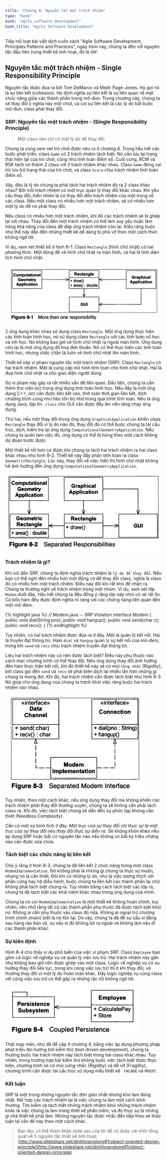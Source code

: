 ```yaml
---
title: "Chương 8: Nguyên tắc một trách nhiệm"
type: "book"
book: "agile_software_development"
book_title: "Agile Software Development"
---
```


Tiếp nối loạt bài viết dịch cuốn sách "Agile Software Development, Principles Patterns and Practices", ngày hôm nay, chúng ta đến với nguyên tắc đầu tiên trong thiết kế linh hoạt, đó là `SRP`.

## Nguyên tắc một trách nhiệm - Single Responsibility Principle

Nguyên tắc được đưa ra bởi Tom DeMarco và Meilir Page-Jones. Họ gọi nó là sự liên kết (cohesion). Họ định nghĩa sự liên kết là sự liên quan về mặt chức năng giữa các thành phần trong mô-đun. Trong chương này, chúng ta sẽ thay đổi ý nghĩa này một chút, và coi sự liên kết là các lý do bắt buộc mô-đun, class phải thay đổi.

### SRP: Nguyên tắc một trách nhiệm - (Single Responsibility Principle)

> Một class nên chỉ có một lý do để thay đổi

Chúng ta cùng xem xét trò chơi được nêu ra ở chương 6. Trong hầu hết các bước phát triển, class `Game` có 2 trách nhiệm tách biệt. Nó cần lưu lại trạng thái hiện tại của trò chơi, cũng như tính toán điểm số. Cuối cùng, RCM và RSK tách nó thành 2 class với 2 trách nhiệm khác nhau. Class `Game` đóng vai trò lưu trữ trạng thái của trò chơi, và class `Score` chịu trách nhiệm tính toán điểm số.

Vậy, đâu là lý do chúng ta phải tách hai trách nhiệm đó ra 2 class khác nhau? Bởi mỗi trách nhiệm có một trục quản lý thay đổi khác nhau. Khi yêu cầu thay đổi, hiển nhiên là có thay đổi đến trách nhiệm của một trong số các class. Nếu một class có nhiều hơn một trách nhiệm, sẽ có nhiều hơn một lý do để nó phải thay đổi.

Nếu class có nhiều hơn một trách nhiệm, khi đó các trách nhiệm sẽ bị ghép lại với nhau. Thay đổi đến một trách nhiệm có thể làm suy yếu hoặc làm hỏng khả năng của class để đáp ứng trách nhiệm còn lại. Kiểu ràng buộc như thế này dẫn đến những thiết kế dễ dàng bị phá vỡ theo một cách thức không ngờ tới.

Ví dụ, xem xét thiết kế ở hình 8-1. Class `Rectangle` (hình chữ nhật) có hai phương thức. Một dùng để vẽ hình chữ nhật ra màn hình, và hai là tính diện tích hình chữ nhật.

![fig_8_1.png](/assets/img/post/agile/fig_8_1.png)

2 ứng dụng khác nhau sử dụng class `Rectangle`. Một ứng dụng thực hiện các tính toán hình học, nó sử dụng class `Rectangle` với các tính toán số học và ình học. Nó không bao giờ vẽ hình chữ nhật ra ngoài màn hình. Ứng dụng còn lại là một ứng dụng đồ hoạ đơn thuần. Nó có thể thực hiện các tính toán hình học, nhưng chắc chắn là luôn vẽ hình chữ nhật lên màn hình.

Thiết kế này vi phạm nguyên tắc một trách nhiệm (SRP). Class `Rectangle` có hai trách nhiệm. Một là cung cấp mô hình tính toán cho hình chữ nhật. Hai là đưa hình chữ nhật ra cho giao diện người dùng.

Sự vi phạm này gây ra rất nhiều vấn đề liên quan. Đầu tiên, chúng ta cần thêm thư viện `GUI` trong ứng dụng tính toán hình học. Nếu đây là một ứng dụng C++, `GUI` cần được liên kết vào, tính toán thời gian liên kết, dịch chương trình cũng như tiêu tốn bộ nhớ trong quá trình tính toán. Nếu là ứng dụng Java, tập tin `.class` cho GUI cần được đẩy lên nền tảng chạy ứng dụng.

Thứ hai, nếu một thay đổi trong ứng dụng `GraphicalApplication` khiến class `Rectangle` thay đổi vì lý do nào đó, thay đổi đó có thể buộc chúng ta tái cấu trúc, dịch, kiểm tra lại ứng dụng `ComputationalGeometryApplication`. Nếu chúng ta quên làm việc đó, ứng dụng có thể bị hỏng theo một cách không dự đoán trước được.

Một thiết kế tốt hơn có được khi chúng ta tách hai trách nhiệm ra hai class khác nhau như hình 8-2. Thiết kế này đẩy phần tính toán ra class `GeometricRectangle`. Lúc này, thay đổi về việc hiển thị hình chữ nhật không hề ảnh hưởng đến ứng dụng `ComputationalGeometryApplication`.

![fig_8-2.jpg](/assets/img/post/agile/fig_8_2.jpg)

### Trách nhiệm là gì?

Khi nói đến SRP, chúng ta định nghĩa trách nhiệm là `lý do để thay đổi`. Nếu bạn có thể nghĩ đến nhiều hơn một động cơ để thay đổi class, nghĩa là class đó có nhiều hơn một trách nhiệm. Điều này đôi khi rất khó để nhận ra. Chúng ta thường nghĩ về trách nhiệm trong một nhóm. Ví dụ, xem xét lớp `Modem` dưới đây. Hầu hết chúng ta đều đồng ý rằng lớp này nhìn có vẻ rất ổn. Cả bốn hàm đều được định nghĩa rõ ràng với các chứng năng liên quan đến một mô-đem.

{% highlight java %}
// Modem.java -- SRP Violation
interface Modem
{
  public void dial(String pno);
  public void hangup();
  public void send(char c);
  public void recv();
}
{% endhighlight %}

Tuy nhiên, có hai trách nhiệm được đưa ra ở đây. Một là quản lý kết nối. Hai là truyền đạt thông tin. Hàm `dial` và `hangup` quản lý sự kết nối của mô-đem, trong khi `send` và `recv` chịu trách nhiệm truyền đạt thông tin.

Liệu hai trách nhiệm này có nên được tách biệt? Điều này phụ thuộc vào cách mác chương trình có thể thay đổi. Nếu ứng dụng thay đổi ảnh hưởng đến hàm thực hiện kết nối, khi đó thiết kế này sẽ có mùi `Cứng nhắc` (Rigidity), bởi class gọi đến `send` và `recv` sẽ phải biên dịch lại nhiều lần hơn những gì chúng ta mong đợi. Khi đó, hai trách nhiệm cần được tách biệt như hình 8-3. Nó giúp cho ứng dụng của chúng ta tránh khỏi việc ràng buộc hai trách nhiệm vào nhau.

![fig_8-3.jpg](/assets/img/post/agile/fig_8_3.jpg)

Tuy nhiên, theo một cách khác, nếu ứng dụng thay đổi mà không khiến các trách nhiệm phải thay đổi thường xuyên, chúng ta sẽ không cần phải tách class ra. Khi đó, việc tách biệt chúng sẽ dẫn đến sự phức tạp không cần thiết (Needless Complexity).

Cần có một sự bình tĩnh ở đây. *Một trục của sự thay đổi chỉ thực sự là một trục của sự thay đổi nếu thay đổi thực sự diễn ra.* Sẽ không khôn khéo nếu áp dụng SRP hoặc bất cứ nguyên tắc nào nếu không có bất kỳ triệu chứng nào cần được sửa chữa.

### Tách biệt các chức năng bị liên kết

Chú ý rằng ở hình 8-3, chúng ta đã liên kết 2 chức năng trong một class `ModemImplementation`. Đó không phải là những gì chúng ta thực sự muốn, nhưng nó là cần thiết. Đôi khi có những lý do, như là việc tương thích với phần cứng hay hệ điều hành, buộc chúng ta liên kết các thành phần lại chứ không phải tách biệt chúng ra. Tuy nhiên bằng cách tách biệt các lớp ra, chúng ta đã tách biệt các khái niệm khác nhau trong ứng dụng của mình.

Chúng ta có coi `ModemImplementation` là một thiết kế không hoàn chỉnh, tuy nhiên, nên nhớ rằng tất cả các thành phần phụ thuộc đã được tách biệt khỏi nó. Không ai cần phụ thuộc vào class đó nữa. Không ai ngoại trừ chương trình chính (main) biết là nó tồn tại. Do vậy, chúng ta đã để sự xấu xí đằng sau hàng rào bảo vệ, sự xấu xí đó không lọt ra ngoài và không làm xấu đi các thành phần khác.

### Sự kiên định

Hình 8-4 cho thấy ví dụ phổ biến của việc vi phạm SRP. Class `Employee` bao gồm cả logic về nghiệp vụ và quản lý việc lưu trữ. Hai trách nhiệm này gần như không bao giờ nên được ghép vào một class. Logic về nghiệp vụ có xu hướng thay đổi liên tục, trong khi công việc lưu trữ thì ít khi thay đổi, và thường thay đổi ví một lý do hoàn toàn khác. Đẩy logic nghiệp vụ cùng class với công việc lưu trữ có thể gây ra những rắc rối không ngờ tới.

![fig_8-4.jpg](/assets/img/post/agile/fig_8_4.jpg)

Thật may mắn, như đã đề cập ở chương 4, bằng việc áp dụng phương pháp phát triển địn hướng bởi kiểm thử (test-driven development), chúng ta thường buộc hai trách nhiệm này tách biệt trong hai class khác nhau. Tuy nhiên, trong trường hợp bài kiểm thử không buộc việc tách biệt được thực hiện, chương trình sẽ có mùi cứng nhắc (Rigidity) và dễ vỡ (Fragility), chương trình cần được tái cấu trúc sử dụng mẫu thiết kế ` FACADE` và `PROXY`.

### Kết luận

SRP là một trong những nguyên tắc đơn giản nhất nhưng khó làm đúng nhất. Kết hợp các trách nhiệm lại là việc chúng ta làm một cách bình thường. Tìm kiếm và tách biệt những trách nhiệm khỏi những trách nhiệm khác là việc chúng ta làm trong thiết kế phần mềm, và đó thực sự là những gì nhà thiết kế phải làm. Những nguyên tắc được nhắc đến tiếp theo sẽ thảo luận lại vấn đề này theo một cách khác.

> Bạn đọc có thể tham khảo slide sau của tôi để có được cái nhìn tổng quát về 5 nguyên tắc thiết kế linh hoạt:
> [http://www.slideshare.net/dinhhoanglong91/object-oriented-design-principle](http://www.slideshare.net/dinhhoanglong91/object-oriented-design-principle)



